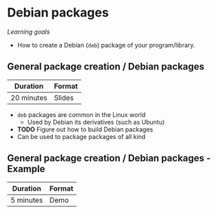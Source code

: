 # Debian packages

*Learning goals*

- How to create a Debian (`deb`) package of your program/library.


## General package creation / Debian packages

| Duration | Format |
| --- | --- |
| 20 minutes | Slides |

- `deb` packages are common in the Linux world
    - Used by Debian its derivatives (such as Ubuntu)
- **TODO** Figure out how to build Debian packages
- Can be used to package packages of all kind

## General package creation / Debian packages - Example

| Duration | Format |
| --- | --- |
| 5 minutes | Demo |